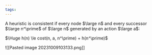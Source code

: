 ```yaml
---
tags:
---
```

A heuristic is consistent if every node $\large n$ and every successor $\large n^\prime$  of $\large n$ generated by an action $\large a$:

$\Huge h(n) \le cost(n, a, n^\prime) + h(n^\prime)$

![[Pasted image 20231009103133.png]]
